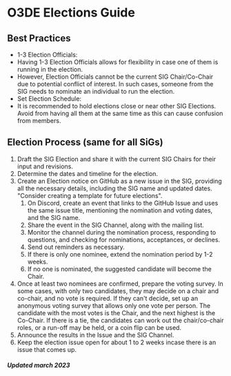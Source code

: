 # O3DE Elections Guide

## Best Practices
- 1-3 Election Officials:
 - Having 1-3 Election Officials allows for flexibility in case one of them is running in the election.
  - However, Election Officials cannot be the current SIG Chair/Co-Chair due to potential conflict of interest. In such cases, someone from the SIG needs to nominate an individual to run the election.
- Set Election Schedule:
 - It is recommended to hold elections close or near other SIG Elections. Avoid from having all them at the same time as this can cause confusion from members. 

## Election Process (same for all SiGs)

1. Draft the SIG Election and share it with the current SIG Chairs for their input and revisions.
1. Determine the dates and timeline for the election.
1. Create an Election notice on GitHub as a new issue in the SIG, providing all the necessary details, including the SIG name and updated dates. "Consider creating a template for future elections".
   1. On Discord, create an event that links to the GitHub Issue and uses the same issue title, mentioning the nomination and voting dates, and the SIG name.
   1. Share the event in the SIG Channel, along with the mailing list.
   1. Monitor the channel during the nomination process, responding to questions, and checking for nominations, acceptances, or declines. 
   1. Send out reminders as necessary. 
   1. If there is only one nominee, extend the nomination period by 1-2 weeks. 
   1. If no one is nominated, the suggested candidate will become the Chair.
4. Once at least two nominees are confirmed, prepare the voting survey. In some cases, with only two candidates, they may decide on a chair and co-chair, and no vote is required. If they can't decide, set up an anonymous voting survey that allows only one vote per person. The candidate with the most votes is the Chair, and the next highest is the Co-Chair. If there is a tie, the candidates can work out the chair/co-chair roles, or a run-off may be held, or a coin flip can be used.
5. Announce the results in the Issue and the SIG Channel.
6. Keep the election issue open for about 1 to 2 weeks incase there is an issue that comes up. 


##### Updated march 2023
